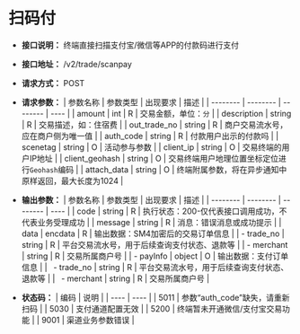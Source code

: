 # 扫码付

- **接口说明：** 终端直接扫描支付宝/微信等APP的付款码进行支付
- **接口地址：** /v2/trade/scanpay
- **请求方式：** POST
- **请求参数：**
    | 参数名称 | 参数类型 | 出现要求 | 描述 |
    | -------- | -------- | -------- | ---- |
    | amount | int | R | 交易金额，单位：`分` |
    | description | string | R | 交易描述，如：住宿费 |
    | out_trade_no | string | R | 商户交易流水号，应在商户侧为唯一值 |
    | auth_code | string | R | 付款用户出示的付款吗 |
    | scenetag | string | O | 活动参与参数 |
    | client_ip | string | O | 交易终端的用户IP地址 |
    | client_geohash | string | O | 交易终端用户地理位置坐标定位进行`Geohash`编码 |
    | attach_data | string | O | 终端附属参数，将在异步通知中原样返回，最大长度为1024 |

- **输出参数：**
    | 参数名称 | 参数类型 | 出现要求 | 描述 |
    | -------- | -------- | -------- | ---- |
    | code | string | R | 执行状态：200-仅代表接口调用成功，不代表业务受理成功 |
    | message | string | R | 消息：错误消息或成功提示 |
    | data | encdata | R | 输出数据：SM4加密后的交易订单信息 |
    | - trade_no | string | R | 平台交易流水号，用于后续查询支付状态、退款等 |
    | - merchant | string | R | 交易所属商户号 |
    | - payInfo  | object | O | 输出数据：支付订单信息 |
    | &ensp;- trade_no | string | R | 平台交易流水号，用于后续查询支付状态、退款等 |
    | &ensp;- merchant | string | R | 交易所属商户号 |

- **状态码：**
    | 编码 | 说明 |
    | ---- | ---- |
    | 5011 | 参数“auth_code”缺失，请重新扫码 |
    | 5030 | 支付通道配置无效 |
    | 5200 | 终端暂未开通微信/支付宝交易功能 |
    | 9001 | 渠道业务参数错误 |